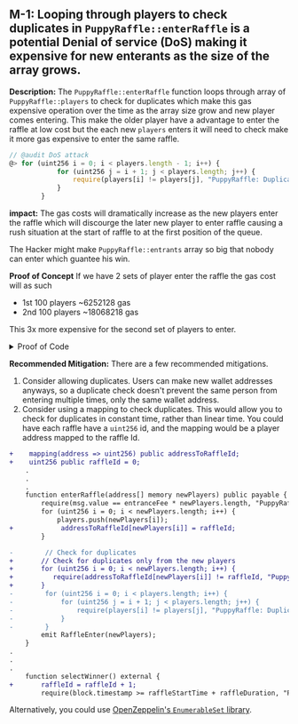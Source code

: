 
## M-1: Looping through players to check duplicates in `PuppyRaffle::enterRaffle` is a potential Denial of service (DoS) making it expensive for new enterants as the size of the array grows.

**Description:**
The `PuppyRaffle::enterRaffle` function loops through array of `PuppyRaffle::players` to check for duplicates which make this gas expensive operation over the time as the array size grow and new player comes entering. This make the older player have a advantage to enter the raffle at low cost but the each new `players` enters it will need to check make it more gas expensive to enter the same raffle.


```javascript
// @audit DoS attack
@> for (uint256 i = 0; i < players.length - 1; i++) {
            for (uint256 j = i + 1; j < players.length; j++) {
                require(players[i] != players[j], "PuppyRaffle: Duplicate player");
            }
        }
```

**impact:**
The gas costs will dramatically increase as the new players enter the raffle which will discourge the later new player to enter raffle causing a rush situation at the start of raffle to at the first position of the queue.

The Hacker might make `PuppyRaffle::entrants` array so big that nobody can enter which guantee his win.

**Proof of Concept**
If we have 2 sets of player enter the raffle the gas cost will as such
 - 1st 100 players ~6252128 gas
 - 2nd 100 players ~18068218 gas
  
This 3x more expensive for the second set of players to enter.

<details>
<summary>Proof of Code</summary>
Place the following <code>PuppyRaffleTest.t.sol</code>.

```javascript
    function testDenialOfService() public {
        vm.txGasPrice(1);

        uint256 playerNum = 100;

        address[] memory players = new address[](playerNum);
        for (uint256 i = 0; i < playerNum; i++) {
            players[i] = address(i);
        }

        uint256 gasStart = gasleft();
        puppyRaffle.enterRaffle{value: entranceFee * players.length}(players);
        uint256 gasEnd = gasleft();
        uint256 gasUsed = (gasStart - gasEnd) * tx.gasprice;

        console.log("gas cost for first 100 players", gasUsed);

        // Second set of 100 players
        address[] memory secondPlayers = new address[](playerNum);
        for (uint256 i = 0; i < playerNum; i++) {
            secondPlayers[i] = address(i + playerNum);
        }

        uint256 secondGasStart = gasleft();
        puppyRaffle.enterRaffle{value: entranceFee * secondPlayers.length}(secondPlayers);
        uint256 secondGasEnd = gasleft();
        uint256 secondGasUsed = (secondGasStart - secondGasEnd) * tx.gasprice;

        console.log("gas cost for first 100 players", secondGasUsed);
        assert(gasUsed < secondGasUsed);
    }

```

</details>

**Recommended Mitigation:** There are a few recommended mitigations.

1. Consider allowing duplicates. Users can make new wallet addresses anyways, so a duplicate check doesn't prevent the same person from entering multiple times, only the same wallet address.
2. Consider using a mapping to check duplicates. This would allow you to check for duplicates in constant time, rather than linear time. You could have each raffle have a `uint256` id, and the mapping would be a player address mapped to the raffle Id. 

```diff
+    mapping(address => uint256) public addressToRaffleId;
+    uint256 public raffleId = 0;
    .
    .
    .
    function enterRaffle(address[] memory newPlayers) public payable {
        require(msg.value == entranceFee * newPlayers.length, "PuppyRaffle: Must send enough to enter raffle");
        for (uint256 i = 0; i < newPlayers.length; i++) {
            players.push(newPlayers[i]);
+            addressToRaffleId[newPlayers[i]] = raffleId;            
        }

-        // Check for duplicates
+       // Check for duplicates only from the new players
+       for (uint256 i = 0; i < newPlayers.length; i++) {
+          require(addressToRaffleId[newPlayers[i]] != raffleId, "PuppyRaffle: Duplicate player");
+       }    
-        for (uint256 i = 0; i < players.length; i++) {
-            for (uint256 j = i + 1; j < players.length; j++) {
-                require(players[i] != players[j], "PuppyRaffle: Duplicate player");
-            }
-        }
        emit RaffleEnter(newPlayers);
    }
.
.
.
    function selectWinner() external {
+       raffleId = raffleId + 1;
        require(block.timestamp >= raffleStartTime + raffleDuration, "PuppyRaffle: Raffle not over");
```

Alternatively, you could use [OpenZeppelin's `EnumerableSet` library](https://docs.openzeppelin.com/contracts/4.x/api/utils#EnumerableSet).
